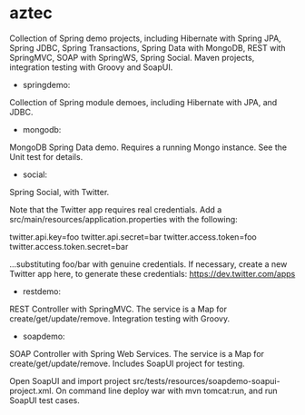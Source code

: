 aztec
=====

Collection of Spring demo projects, including Hibernate with Spring JPA, Spring JDBC, Spring Transactions, Spring Data with MongoDB, REST with SpringMVC, SOAP with SpringWS, Spring Social.  Maven projects, integration testing with Groovy and SoapUI.

- springdemo:

Collection of Spring module demoes, including Hibernate with JPA, and JDBC.

- mongodb:

MongoDB Spring Data demo.  Requires a running Mongo instance.  See the Unit test for details.

- social:

Spring Social, with Twitter.

Note that the Twitter app requires real credentials.  Add a src/main/resources/application.properties with the following:

twitter.api.key=foo
twitter.api.secret=bar
twitter.access.token=foo
twitter.access.token.secret=bar

...substituting foo/bar with genuine credentials.  If necessary, create a new Twitter app here, to generate these credentials: https://dev.twitter.com/apps

- restdemo:

REST Controller with SpringMVC.  The service is a Map for create/get/update/remove.  Integration testing with Groovy.

- soapdemo:

SOAP Controller with Spring Web Services.  The service is a Map for create/get/update/remove.  Includes SoapUI project for testing.

Open SoapUI and import project src/tests/resources/soapdemo-soapui-project.xml.  On command line deploy war with mvn tomcat:run, and run SoapUI test cases.